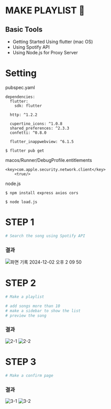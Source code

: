 # MAKE PLAYLIST :musical_note: 

## Basic Tools 
+ Getting Started Using flutter (mac OS)
+ Using Spotify API
+ Using Node.js for Proxy Server

# Setting

pubspec.yaml
```
dependencies:
  flutter:
    sdk: flutter

  http: ^1.2.2

  cupertino_icons: ^1.0.8
  shared_preferences: ^2.3.3
  confetti: ^0.8.0

  flutter_inappwebview: ^6.1.5
```
```
$ flutter pub get
```

macos/Runner/DebugProfile.entitlements
```
<key>com.apple.security.network.client</key>
	<true/>
```

node.js
```
$ npm install express axios cors

$ node load.js
```

# STEP 1
```bash
# Search the song using Spotify API
```
### 결과
![화면 기록 2024-12-02 오후 2 09 50](https://github.com/user-attachments/assets/440c209a-428c-4d3b-a031-46e52b8ca239)


# STEP 2
```bash
# Make a playlist

# add songs more than 10
# make a sidebar to show the list
# preview the song
```
### 결과
![2-1](https://github.com/user-attachments/assets/5b15f9d7-fe10-46fb-9abf-b909def97be4)
![2-2](https://github.com/user-attachments/assets/3ec850a6-9ee9-46d4-945b-959086f2486e)

# STEP 3
```bash
# Make a confirm page
```

### 결과
![3-1](https://github.com/user-attachments/assets/2f51bb68-d7f4-497f-ac00-c75d9993fa03)
![3-2](https://github.com/user-attachments/assets/62dc4619-2ad3-46c0-bb5c-fb64593718f0)
